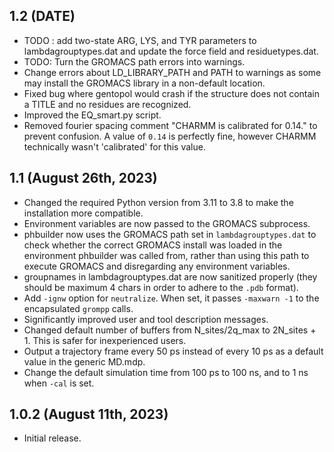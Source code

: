 ## 1.2 (DATE)
* TODO : add two-state ARG, LYS, and TYR parameters to lambdagrouptypes.dat and update the force field and residuetypes.dat.
* TODO: Turn the GROMACS path errors into warnings.
* Change errors about LD_LIBRARY_PATH and PATH to warnings as some may install the GROMACS library in a non-default location.
* Fixed bug where gentopol would crash if the structure does not contain a TITLE and no residues are recognized.
* Improved the EQ_smart.py script.
* Removed fourier spacing comment "CHARMM is calibrated for 0.14." to prevent confusion. A value of `0.14` is perfectly fine, however CHARMM technically wasn't 'calibrated' for this value.

## 1.1 (August 26th, 2023)
* Changed the required Python version from 3.11 to 3.8 to make the installation more compatible.
* Environment variables are now passed to the GROMACS subprocess.
* phbuilder now uses the GROMACS path set in `lambdagrouptypes.dat` to check whether the correct GROMACS install was loaded in the environment phbuilder was called from, rather than using this path to execute GROMACS and disregarding any environment variables.
* groupnames in lambdagrouptypes.dat are now sanitized properly (they should be maximum 4 chars in order to adhere to the `.pdb` format).
* Add `-ignw` option for `neutralize`. When set, it passes `-maxwarn -1` to the encapsulated `grompp` calls.
* Significantly improved user and tool description messages.
* Changed default number of buffers from N_sites/2q_max to 2N_sites + 1. This is safer for inexperienced users.
* Output a trajectory frame every 50 ps instead of every 10 ps as a default value in the generic MD.mdp.
* Change the default simulation time from 100 ps to 100 ns, and to 1 ns when `-cal` is set.

## 1.0.2 (August 11th, 2023)
* Initial release.
